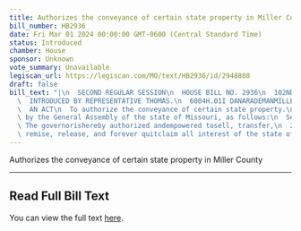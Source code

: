 ```yaml
---
title: Authorizes the conveyance of certain state property in Miller County
bill_number: HB2936
date: Fri Mar 01 2024 00:00:00 GMT-0600 (Central Standard Time)
status: Introduced
chamber: House
sponsor: Unknown
vote_summary: Unavailable
legiscan_url: https://legiscan.com/MO/text/HB2936/id/2948808
draft: false
bill_text: "|\n  SECOND REGULAR SESSION\n  HOUSE BILL NO. 2936\n  102ND GENERAL ASSEMBLY\n\
  \  INTRODUCED BY REPRESENTATIVE THOMAS.\n  6004H.01I DANARADEMANMILLER,ChiefClerk\n\
  \  AN ACT\n  To authorize the conveyance of certain state property.\n  Be it enacted\
  \ by the General Assembly of the state of Missouri, as follows:\n  Section1. 1.\
  \ The governorishereby authorized andempowered tosell, transfer,\n  2 grant, convey,\
  \ remise, release, and forever quitclaim all interest of the state of Missouri"
---
```

Authorizes the conveyance of certain state property in Miller County

---

## Read Full Bill Text

You can view the full text [here](https://legiscan.com/MO/text/HB2936/id/2948808).
